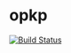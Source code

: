 # opkp
[![Build Status](https://travis-ci.org/paidgeek/opkp.svg?branch=master)](https://travis-ci.org/paidgeek/opkp)
